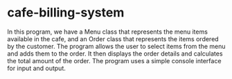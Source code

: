 # cafe-billing-system

In this program, we have a Menu class that represents the menu items available in the cafe, and an Order class that represents the items ordered by the customer. The program allows the user to select items from the menu and adds them to the order. It then displays the order details and calculates the total amount of the order. The program uses a simple console interface for input and output.
